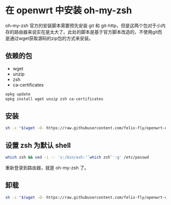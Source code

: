 # 在 openwrt 中安装 oh-my-zsh

oh-my-zsh 官方的安装脚本需要预先安装 git 和 git-http，但是这两个包对于小内存的路由器来说实在是太大了。此处的脚本是基于官方脚本改造的，不使用git而是通过wget获取源码的zip包的方式来安装。

## 依赖的包

* wget
* unzip
* zsh
* ca-certificates

```bash
opkg update
opkg install wget unzip zsh ca-certificates
```

## 安装

```bash
sh -c "$(wget -O- https://raw.githubusercontent.com/felix-fly/openwrt-ohmyzsh/master/install.sh)"
```

## 设置 zsh 为默认 shell

```bash
which zsh && sed -i -- 's:/bin/ash:'`which zsh`':g' /etc/passwd
```

重新登录到路由器，就是 oh-my-zsh 了。

## 卸载

```bash
sh -c "$(wget -O- https://raw.githubusercontent.com/felix-fly/openwrt-ohmyzsh/master/uninstall.sh)"
```
